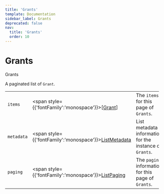 ```yaml
---
title: 'Grants'
template: Documentation
sidebar_label: Grants
deprecated: false
nav:
  title: 'Grants'
  order: 10
---
```


# Grants

<div style={{'fontFamily':'monospace'}}><span style={{'fontSize':'1.5rem','fontWeight':500}}>Grants</span></div>



A paginated list of `Grant`.

| | | |
| -- | -- | -- |
| `items` | <span style={{'fontFamily':'monospace'}}>[<a href="/guardrails/docs/reference/graphql/object/Grant">Grant</a>]</span> | The `items` for this page of `Grants`. |
| `metadata` | <span style={{'fontFamily':'monospace'}}><a href="/guardrails/docs/reference/graphql/object/ListMetadata">ListMetadata</a></span> | List metadata information for the instance of `Grants`. |
| `paging` | <span style={{'fontFamily':'monospace'}}><a href="/guardrails/docs/reference/graphql/object/ListPaging">ListPaging</a></span> | The `paging` information for this page of `Grants`. |